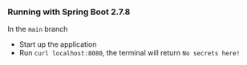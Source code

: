 ### Running with Spring Boot 2.7.8
In the `main` branch

* Start up the application
* Run `curl localhost:8080`, the terminal will return `No secrets here!`
